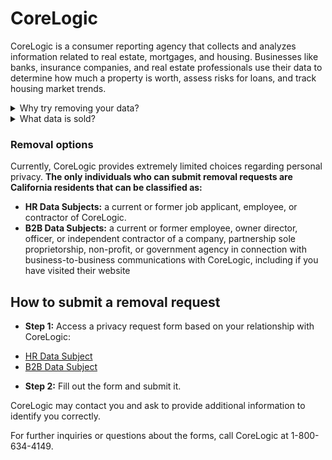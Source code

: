 # CoreLogic

CoreLogic is a consumer reporting agency that collects and analyzes information related to real estate, mortgages, and housing. Businesses like banks, insurance companies, and real estate professionals use their data to determine how much a property is worth, assess risks for loans, and track housing market trends.

<details>
<summary>Why try removing your data?</summary>
<p>Removing your data from CoreLogic gives you better control over what entities have access to your personal information and reduces the risk of misuse. However, CoreLogic generally won’t delete data unless required by law.</p>
</details>
<details>
<summary>What data is sold?</summary>
<p>CoreLogic mostly collects data related to real estate and housing, including property ownership history, sales prices, mortgages, loans, interest rates, payment records, eviction records, bankruptcy filings, tax liens, foreclosures, homeowner insurance claims, and other details.</p>
</details>

### Removal options

Currently, CoreLogic provides extremely limited choices regarding personal privacy. **The only individuals who can submit removal requests are California residents that can be classified as:**
<div class="list-style-bullet"></div>

- **HR Data Subjects:** a current or former job applicant, employee, or contractor of CoreLogic.
- **B2B Data Subjects:** a current or former employee, owner director, officer, or independent contractor of a company, partnership sole proprietorship, non-profit, or government agency in connection with business-to-business communications with CoreLogic, including if you have visited their website

## How to submit a removal request
<div class="list-style-none"></div>

- **Step 1:** Access a privacy request form based on your relationship with CoreLogic:
<div class="list-style-bullet"></div>

- [HR Data Subject](http://www.corelogic.com/employee-applicant-privacy-form)
- [B2B Data Subject](http://www.corelogic.com/B2B-Client-privacy-form)
<div class="list-style-none"></div>

- **Step 2:** Fill out the form and submit it.


CoreLogic may contact you and ask to provide additional information to identify you correctly.

For further inquiries or questions about the forms, call CoreLogic at 1-800-634-4149.